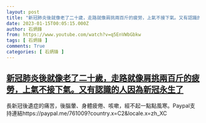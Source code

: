 ```yaml
---
layout: post
title: "新冠肺炎後就像老了二十歲，走路就像肩挑兩百斤的疲勞，上氣不接下氣。又有認識的人因為新冠永生了"
date: 2023-01-15T00:05:15.000Z
author: 石炳鋒
from: https://www.youtube.com/watch?v=q5EnVWbGbkw
tags: [ 石炳锋 ]
comments: True
categories: [ 石炳锋 ]
---
```

<!--1673741115000-->
[新冠肺炎後就像老了二十歲，走路就像肩挑兩百斤的疲勞，上氣不接下氣。又有認識的人因為新冠永生了](https://www.youtube.com/watch?v=q5EnVWbGbkw)
------

<div>
長新冠後遺症的痛苦，後腦暈、身體疲倦、咳嗽，經不起一點點風寒。Paypal支持連結https://paypal.me/761009?country.x=C2&locale.x=zh_XC
</div>
